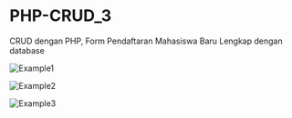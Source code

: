 # PHP-CRUD_3
CRUD dengan PHP, Form Pendaftaran Mahasiswa Baru
Lengkap dengan database

![Example1](https://user-images.githubusercontent.com/80883842/152150681-f7307418-2063-4941-a36f-ed620d9509fa.JPG)

![Example2](https://user-images.githubusercontent.com/80883842/152150707-d06e17dd-44ca-4f65-a47a-e7e470acf1be.JPG)

![Example3](https://user-images.githubusercontent.com/80883842/152150737-8e78e294-740b-43be-8403-b3928c6243b7.png)
